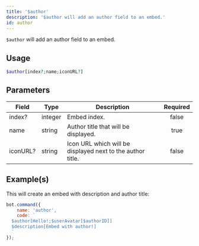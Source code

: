 ```yaml
---
title: '$author'
description: '$author will add an author field to an embed.'
id: author
---
```


`$author` will add an author field to an embed.

## Usage

```php
$author[index?;name;iconURL?]
```

## Parameters

| Field    | Type    | Description                                                | Required |
| -------- | ------- | ---------------------------------------------------------- |:--------:|
| index?   | integer | Embed index.                                               |  false   |
| name     | string  | Author title that will be displayed.                       |   true   |
| iconURL? | string  | Icon URL which will be displayed next to the author title. |  false   |

## Example(s)

This will create an embed with description and author title:

```javascript
bot.command({
    name: 'author',
    code: `
  $author[Hello!;$userAvatar[$authorID]]
  $description[Embed with author!]
  `
});
```
